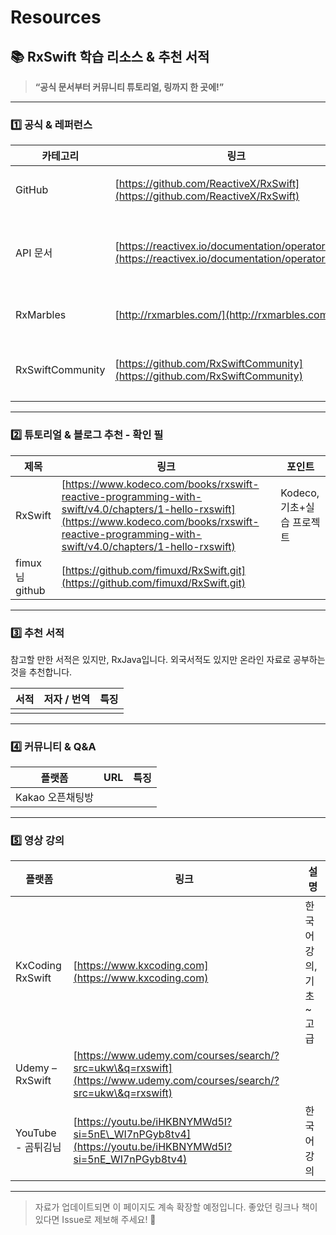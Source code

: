 # Resources

## 📚 RxSwift 학습 리소스 & 추천 서적

> **“공식 문서부터 커뮤니티 튜토리얼, 링까지 한 곳에!”**

***

### 1️⃣ 공식 & 레퍼런스

| 카테고리             | 링크                                                                                                     | 간략 설명                        |
| ---------------- | ------------------------------------------------------------------------------------------------------ | ---------------------------- |
| GitHub           | [https://github.com/ReactiveX/RxSwift](https://github.com/ReactiveX/RxSwift)                           | RxSwift 원본 저장소 & 샘플 코드       |
| API 문서           | [https://reactivex.io/documentation/operators.html](https://reactivex.io/documentation/operators.html) | 모든 ReactiveX 오퍼레이터 마블 다이어그램  |
| RxMarbles        | [http://rxmarbles.com/](http://rxmarbles.com/)                                                         | 오퍼레이터 시각적 시뮬레이터              |
| RxSwiftCommunity | [https://github.com/RxSwiftCommunity](https://github.com/RxSwiftCommunity)                             | Rx 라이브러리 확장 모음 (RxGesture 등) |

***

### 2️⃣ 튜토리얼 & 블로그 추천 - 확인 필

| 제목             | 링크                                                                                                                                                                                                       | 포인트                |
| -------------- | -------------------------------------------------------------------------------------------------------------------------------------------------------------------------------------------------------- | ------------------ |
| RxSwift        | [https://www.kodeco.com/books/rxswift-reactive-programming-with-swift/v4.0/chapters/1-hello-rxswift](https://www.kodeco.com/books/rxswift-reactive-programming-with-swift/v4.0/chapters/1-hello-rxswift) | Kodeco, 기초+실습 프로젝트 |
| fimux 님 github | [https://github.com/fimuxd/RxSwift.git](https://github.com/fimuxd/RxSwift.git)                                                                                                                           |                    |

***

### 3️⃣ 추천 서적

참고할 만한 서적은 있지만, RxJava입니다. 외국서적도 있지만 온라인 자료로 공부하는 것을 추천합니다.

| 서적 | 저자 / 번역 | 특징 |
| -- | ------- | -- |
|    |         |    |

***

### 4️⃣ 커뮤니티 & Q\&A

| 플랫폼         | URL | 특징 |
| ----------- | --- | -- |
| Kakao 오픈채팅방 |     |    |

***

### 5️⃣ 영상 강의

| 플랫폼              | 링크                                                                                                                   | 설명             |
| ---------------- | -------------------------------------------------------------------------------------------------------------------- | -------------- |
| KxCoding RxSwift | [https://www.kxcoding.com](https://www.kxcoding.com)                                                                 | 한국어 강의, 기초\~고급 |
| Udemy – RxSwift  | [https://www.udemy.com/courses/search/?src=ukw\&q=rxswift](https://www.udemy.com/courses/search/?src=ukw\&q=rxswift) |                |
| YouTube - 곰튀김님   | [https://youtu.be/iHKBNYMWd5I?si=5nE\_WI7nPGyb8tv4](https://youtu.be/iHKBNYMWd5I?si=5nE_WI7nPGyb8tv4)                | 한국어 강의         |

***

> 자료가 업데이트되면 이 페이지도 계속 확장할 예정입니다. 좋았던 링크나 책이 있다면 Issue로 제보해 주세요! 🚀
